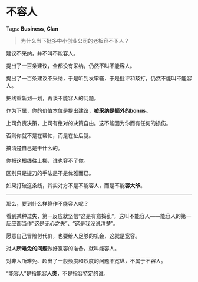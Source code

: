 # 不容人

Tags: **Business**, **Clan**

> 为什么当下挺多中小创业公司的老板容不下人？



建议不采纳，并不叫不能容人。

提出了一百条建议，全都没有采纳，仍然不叫不能容人。

提出了一百条建议不采纳，于是听到发牢骚，于是批评和敲打，仍然不能叫不能容人。

把线重新划一划，再谈不能容人的问题。

作为下属，你的价值本位是提出建议，**被采纳是额外的bonus**。

上司负责决策，上司有绝对的决策自由。这不能因为你而有任何的损伤。

否则你就不是在帮忙，而是在扯后腿。

搞清楚自己是干什么的。

你把这根线往上挪，谁也容不了你。

区别只是提刀的手法是不是优雅而已。

如果打破这条线，其实对方不是不能容人，而是不能**容大爷**。



---

那么，要到什么样算作不能容人呢？

看到某种过失，第一反应就坚信“这是有意捣乱”，这叫不能容人——能容人的第一反应都当作“这是无心之失”、“这是我没说清楚”。

愿意自己冒险付代价，也要给人足够的机会，这就是宽容。

对**人所难免的问题**做好宽容的准备，就叫能容人。

对非人所难免、超出了一般频度和烈度的问题不宽纵，不属于不容人。

“能容人”是指能容**人类**，不是指容特定的谁。



